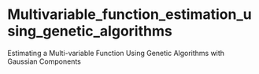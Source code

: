 # Multivariable_function_estimation_using_genetic_algorithms
Estimating a  Multi-variable Function Using Genetic Algorithms with Gaussian Components
